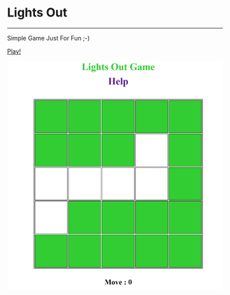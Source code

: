 # Lights Out

----------
Simple Game Just For Fun ;-)									


					

[Play!](http://www.shaghighi.ir/lightsout)

![](images/profile.png)